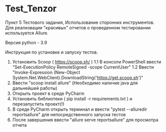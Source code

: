 # Test_Tenzor
Пункт 5 Тестового задания, Использование сторонних инструментов.
Для реализвации "красивых" отчетов о проведенном тестировании используется Allure.

Версия python - 3.9

Инструкция по установке и запуску тестов.

1. Установить Scoop ( https://scoop.sh/ ) 
1.1 В консоли PowerShell ввести "Set-ExecutionPolicy RemoteSigned -scope CurrentUser"
1.2 Ввести "Invoke-Expression (New-Object System.Net.WebClient).DownloadString('https://get.scoop.sh')"
2. Ввести "scoop install allure" (Необходимо наличие java для дальнейшей работы)
3. Открыть проект в среде PyCharm
4. Установить библиотеки ( pip install -r requirements.txt ) и перезапустить проект(!)
5. В среде PyCharm открыть терминал и ввести "pytest --alluredir reportsallure" для непосредственного запуска тестов
6. После завершения ввести "allure serve reportsallure" для просмотра отчета 

